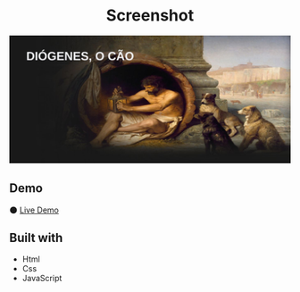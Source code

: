 <h1 align="center">Screenshot</h1>

![img](https://github.com/JonathanSaan/landing-page-diogenes/blob/9fcc5a5c95daca1f024a63016912510cb9cf4604/screenshot.jpg)

## Demo
🌑 [Live Demo](https://jonathansaan.github.io/landing-page-diogenes/)

## Built with
* Html
* Css
* JavaScript
